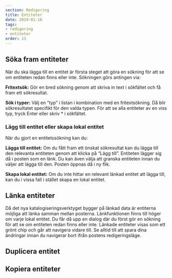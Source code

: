 ```yaml
---
section: Redigering
title: Entiteter
date: 2019-01-16
tags:
- redigering
- entiteter
order: 13
---
```


## Söka fram entiteter
När du ska lägga till en entitet är första steget att göra en sökning för att se om entiteten redan finns eller inte. Sökningen görs antingen via:

**Fritextsök:** Gör en bred sökning genom att skriva in text i sökfältet och få fram ett sökresultat.

**Sök i typer:** Välj en “typ” i listan i kombination med en fritextsökning. Då blir sökresultatet specifikt för den valda typen. För att se alla entiteter av en viss typ, tryck Enter eller skriv * i sökfältet.

### Lägg till entitet eller skapa lokal entitet
När du gjort en entitetssökning kan du: 

**Lägga till entitet:**
Om du fått fram ett önskat sökresultat kan du lägga till den relevanta entiteten genom att klicka på “Lägg till”. Entiteten lägger sig då i posten som en länk. Du kan även välja att granska entiteten innan du väljer att lägga till den. Posten öppnas då i ny flik.  

**Skapa lokal entitet:**
Om du inte hittar en relevant länkad entitet att lägga till, kan du i vissa fall i stället skapa en lokal entitet.

## Länka entiteter
Då det nya katalogiseringsverktyget bygger på länkad data är entiterna möjliga att länka samman mellan posterna. Länkfunktionen finns till höger om varje lokal entitet. Du får då upp en dialog där du först gör en sökning för att se om entiteten redan finns eller inte. Länkade entiteter visas som ett grönt chip och går att navigera vidare till. Se alltid till att spara dina ändringar innan du navigerar bort ifrån postens redigeringsläge.  

## Duplicera entitet

## Kopiera entiteter
